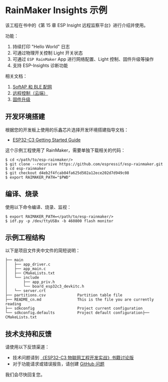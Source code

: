 # RainMaker Insights 示例

该工程在书中的《第 15 章 ESP Insight 远程监察平台》进行介绍并使用。

功能：

1. 持续打印 "Hello World" 日志
2. 可通过物理开关控制 Light 开关状态
3. 可通过 `ESP RainMaker` App 进行网络配置、Light 控制、固件升级等操作
4. 支持 ESP-Insights 诊断功能

相关文档：

1. [SoftAP 和 BLE 配网](https://docs.espressif.com/projects/esp-jumpstart/zh_CN/latest/networkconfig.html#softap-ble)
2. [远程控制（云端）](https://docs.espressif.com/projects/esp-jumpstart/zh_CN/latest/remotecontrol.html)
3. [固件升级](https://docs.espressif.com/projects/esp-jumpstart/zh_CN/latest/firmwareupgrade.html)

## 开发环境搭建

根据您的开发板上使用的乐鑫芯片选择开发环境搭建指导文档：

- [ESP32-C3 Getting Started Guide](https://docs.espressif.com/projects/esp-idf/en/v4.3.2/esp32c3/get-started/index.html)

这个示例工程使用了 RainMaker，需要单独下载相关的代码：

```shell
$ cd </path/to/esp-rainmaker/>
$ git clone --recursive https://github.com/espressif/esp-rainmaker.git
$ cd esp-rainmaker
$ git checkout d4eb2f4fcab04fa625d502a12ece202d7d949c08
$ export RAIMAKER_PATH="$PWD"
```

## 编译、烧录

使用以下命令编译、烧录、监视：

```shell
$ export RAIMAKER_PATH=</path/to/esp-rainmaker/>
$ idf.py -p /dev/ttyUSBx -b 460800 flash monitor
```

## 示例工程结构

以下是项目文件夹中文件的简短说明：

```
├── main
│   ├── app_driver.c
│   ├── app_main.c
│   ├── CMakeLists.txt
│   └── include
│       ├── app_priv.h
│       └── board_esp32c3_devkitc.h
│   └── server.crt
├── partitions.csv              Partition table file
├── README_cn.md                This is the file you are currently reading
├── sdkconfig                   Project current configuration
└── sdkconfig.defaults          Project default configuration├── CMakeLists.txt
```

## 技术支持和反馈

请使用以下反馈渠道：

* 技术问题请到 [《ESP32-C3 物联网工程开发实战》书籍讨论版](https://esp32.com/)
* 对于功能请求或错误报告，请创建 [GitHub 问题](https://github.com/espressif/book-esp32c3-iot-projects/issues)

我们会尽快回复您。
